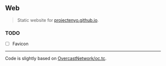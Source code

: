 Web
---

> Static website for [projectenyo.github.io](https://projectenyo.github.io).

### TODO

- [ ] Favicon

---

Code is slightly based on [OvercastNetwork/oc.tc](https://github.com/OvercastNetwork/oc.tc).
